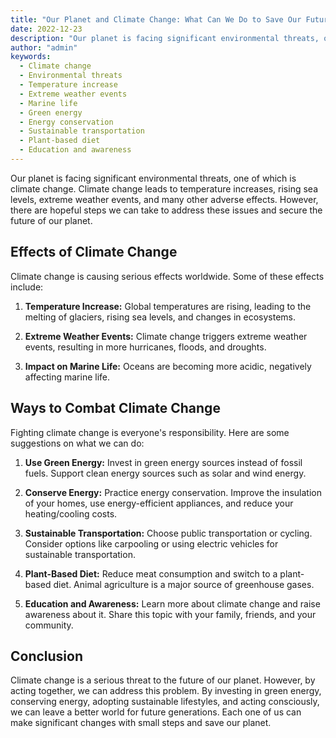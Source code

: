```yaml
---
title: "Our Planet and Climate Change: What Can We Do to Save Our Future?"
date: 2022-12-23
description: "Our planet is facing significant environmental threats, one of which is climate change. Climate change leads to temperature increases, rising sea levels, extreme weather events, and many other adverse effects. However, there are hopeful steps we can take to address these issues and secure the future of our planet."
author: "admin"
keywords:
  - Climate change
  - Environmental threats
  - Temperature increase
  - Extreme weather events
  - Marine life
  - Green energy
  - Energy conservation
  - Sustainable transportation
  - Plant-based diet
  - Education and awareness
---
```


Our planet is facing significant environmental threats, one of which is climate change. Climate change leads to temperature increases, rising sea levels, extreme weather events, and many other adverse effects. However, there are hopeful steps we can take to address these issues and secure the future of our planet.

## Effects of Climate Change

Climate change is causing serious effects worldwide. Some of these effects include:

1. **Temperature Increase:** Global temperatures are rising, leading to the melting of glaciers, rising sea levels, and changes in ecosystems.

2. **Extreme Weather Events:** Climate change triggers extreme weather events, resulting in more hurricanes, floods, and droughts.

3. **Impact on Marine Life:** Oceans are becoming more acidic, negatively affecting marine life.

## Ways to Combat Climate Change

Fighting climate change is everyone's responsibility. Here are some suggestions on what we can do:

1. **Use Green Energy:** Invest in green energy sources instead of fossil fuels. Support clean energy sources such as solar and wind energy.

2. **Conserve Energy:** Practice energy conservation. Improve the insulation of your homes, use energy-efficient appliances, and reduce your heating/cooling costs.

3. **Sustainable Transportation:** Choose public transportation or cycling. Consider options like carpooling or using electric vehicles for sustainable transportation.

4. **Plant-Based Diet:** Reduce meat consumption and switch to a plant-based diet. Animal agriculture is a major source of greenhouse gases.

5. **Education and Awareness:** Learn more about climate change and raise awareness about it. Share this topic with your family, friends, and your community.

## Conclusion

Climate change is a serious threat to the future of our planet. However, by acting together, we can address this problem. By investing in green energy, conserving energy, adopting sustainable lifestyles, and acting consciously, we can leave a better world for future generations. Each one of us can make significant changes with small steps and save our planet.
